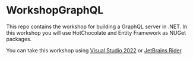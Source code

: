 # WorkshopGraphQL

This repo contains the workshop for building a GraphQL server in .NET. In this workshop you will use HotChocolate and Entity Framework as NUGet packages.

You can take this workshop using [Visual Studio 2022](./VisualStudio/prequisites.md) or [JetBrains Rider](./Rider/prequisites.md).
